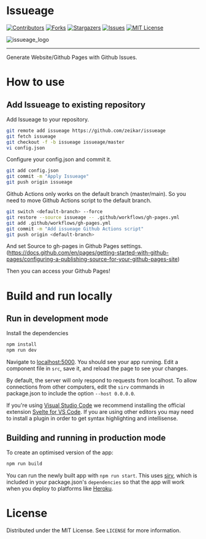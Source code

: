 # Issueage

[![Contributors][contributors-shield]][contributors-url]
[![Forks][forks-shield]][forks-url]
[![Stargazers][stars-shield]][stars-url]
[![Issues][issues-shield]][issues-url]
[![MIT License][license-shield]][license-url]

![issueage_logo](https://repository-images.githubusercontent.com/304850825/bac6d700-58cf-11eb-9903-01b46181dcbc)

----

Generate Website/Github Pages with Github Issues.

# How to use

## Add Issueage to existing repository

Add Issueage to your repository.

```bash
git remote add issueage https://github.com/zeikar/issueage
git fetch issueage
git checkout -f -b issueage issueage/master
vi config.json
```

Configure your config.json and commit it.

```bash
git add config.json
git commit -m "Apply Issueage"
git push origin issueage
```

Github Actions only works on the default branch (master/main). So you need to move Github Actions script to the default branch.

```bash
git switch <default-branch> --force
git restore --source issueage -- .github/workflows/gh-pages.yml
git add .github/workflows/gh-pages.yml
git commit -m "Add issueage Github Actions script"
git push origin <default-branch>
```

And set Source to gh-pages in Github Pages settings. (https://docs.github.com/en/pages/getting-started-with-github-pages/configuring-a-publishing-source-for-your-github-pages-site)

Then you can access your Github Pages!

# Build and run locally

## Run in development mode

Install the dependencies

```bash
npm install
npm run dev
```

Navigate to [localhost:5000](http://localhost:5000). You should see your app running. Edit a component file in `src`, save it, and reload the page to see your changes.

By default, the server will only respond to requests from localhost. To allow connections from other computers, edit the `sirv` commands in package.json to include the option `--host 0.0.0.0`.

If you're using [Visual Studio Code](https://code.visualstudio.com/) we recommend installing the official extension [Svelte for VS Code](https://marketplace.visualstudio.com/items?itemName=svelte.svelte-vscode). If you are using other editors you may need to install a plugin in order to get syntax highlighting and intellisense.

## Building and running in production mode

To create an optimised version of the app:

```bash
npm run build
```

You can run the newly built app with `npm run start`. This uses [sirv](https://github.com/lukeed/sirv), which is included in your package.json's `dependencies` so that the app will work when you deploy to platforms like [Heroku](https://heroku.com).

# License

Distributed under the MIT License. See `LICENSE` for more information.

<!-- MARKDOWN LINKS & IMAGES -->
<!-- https://www.markdownguide.org/basic-syntax/#reference-style-links -->

[contributors-shield]: https://img.shields.io/github/contributors/zeikar/issueage.svg?style=for-the-badge
[contributors-url]: https://github.com/zeikar/issueage/graphs/contributors
[forks-shield]: https://img.shields.io/github/forks/zeikar/issueage.svg?style=for-the-badge
[forks-url]: https://github.com/zeikar/issueage/network/members
[stars-shield]: https://img.shields.io/github/stars/zeikar/issueage.svg?style=for-the-badge
[stars-url]: https://github.com/zeikar/issueage/stargazers
[issues-shield]: https://img.shields.io/github/issues/zeikar/issueage.svg?style=for-the-badge
[issues-url]: https://github.com/zeikar/issueage/issues
[license-shield]: https://img.shields.io/github/license/zeikar/issueage.svg?style=for-the-badge
[license-url]: https://github.com/zeikar/issueage/blob/master/LICENSE.txt
